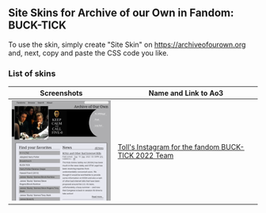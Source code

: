 ## Site Skins for Archive of our Own in Fandom: BUCK-TICK
To use the skin, simply create "Site Skin" on https://archiveofourown.org and, next, copy and paste the CSS code you like.

### List of skins
| Screenshots | Name and Link to Ao3 |
| --- | --- |
| ![Toll's Instagram](https://github.com/Ao3SiteSkins/H50-skins/blob/main/Screenshots/KeepCalmandCallFive-0.png "Toll's Instagram") | <a href="https://archiveofourown.org/works/40486068">Toll's Instagram for the fandom BUCK-TICK 2022 Team</a> |
